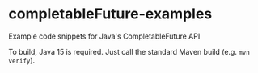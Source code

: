 # completableFuture-examples 

Example code snippets for Java's CompletableFuture API

To build, Java 15 is required. 
Just call the standard Maven build (e.g. `mvn verify`).
